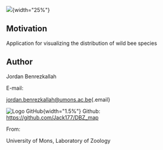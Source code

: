 ![](./www/img/mix_sand_gold.png){width="25%"}

## Motivation

Application for visualizing the distribution of wild bee species

## Author

Jordan Benrezkallah

E-mail:

[jordan.benrezkallah\@umons.ac.be](mailto:jordan.benrezkallah@umons.ac.be){.email}

![Logo GitHub](./www/img/github-mark-black.png){width="1.5%"} Github: <https://github.com/Jack177/DBZ_map>

From:

University of Mons, Laboratory of Zoology

